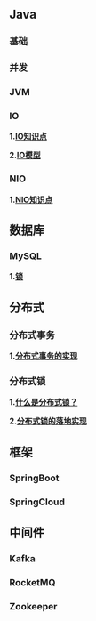 ## Java

### 基础

### 并发

### JVM

### IO

**1.[IO知识点](/docs/Java/IO/IO知识点.md)**

**2.[IO模型](/docs/Java/IO/IO模型.md)**

### NIO

**1.[NIO知识点](/docs/Java/NIO/NIO知识点.md)**

## 数据库

### MySQL

**1.[锁](/docs/数据库/MySQL/锁.md)**

## 分布式

### 分布式事务

**1.[分布式事务的实现](/docs/分布式/分布式事务/分布式事务的实现.md)**

### 分布式锁

**1.[什么是分布式锁？](/docs/分布式/分布式锁/分布式锁出现的场景.md)**

**2.[分布式锁的落地实现](/docs/分布式/分布式锁/分布式锁的落地实现.md)**

## 框架

### SpringBoot

### SpringCloud

## 中间件

### Kafka

### RocketMQ

### Zookeeper

